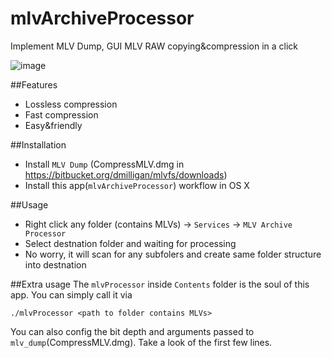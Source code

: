 # mlvArchiveProcessor
Implement MLV Dump, GUI MLV RAW copying&amp;compression in a click

![image](https://cloud.githubusercontent.com/assets/5100899/13857203/d879a2f6-ecb3-11e5-9712-0585f0a840db.png)


##Features
 - Lossless compression
 - Fast compression
 - Easy&friendly

##Installation
- Install `MLV Dump` (CompressMLV.dmg in https://bitbucket.org/dmilligan/mlvfs/downloads)
- Install this app(`mlvArchiveProcessor`) workflow in OS X

##Usage
 - Right click any folder (contains MLVs) -> `Services` -> `MLV Archive Processor`
 - Select destnation folder and waiting for processing
 - No worry, it will scan for any subfolers and create same folder structure into destnation
 
 
##Extra usage
The `mlvProcessor` inside `Contents` folder is the soul of this app. You can simply call it via

    ./mlvProcessor <path to folder contains MLVs>

You can also config the bit depth and arguments passed to `mlv_dump`(CompressMLV.dmg). Take a look of the first few lines.
